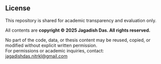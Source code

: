 ## License

This repository is shared for academic transparency and evaluation only.

All contents are **copyright © 2025 Jagadish Das. All rights reserved.**

No part of the code, data, or thesis content may be reused, copied, or modified without explicit written permission.  
For permissions or academic inquiries, contact: jagadishdas.nitrkl@gmail.com
